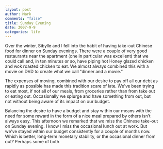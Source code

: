 ```yaml
--- 
layout: post
author: Mark
comments: "false"
title: Sunday Evening
date: 2007-9-9
categories: life
---
```

Over the winter, Sibylle and I fell into the habit of having take-out Chinese food for dinner on Sunday evenings.  There were a couple of very good restaurants near the apartment (one in particular was excellent) that we could call and, in ten minutes or so, have piping hot Honey glazed chicken and wok roasted chicken to eat.  We almost always combined this with a movie on DVD to create what we call "dinner and a movie."

The expenses of moving, combined with our desire to pay off all our debt as rapidly as possible has made this tradition scare of late.  We've been trying to eat most, if not all of our meals, from groceries rather than from take out or eating out.  Occasionally we splurge and have something from out, but not without being aware of its impact on our budget.

Balancing the desire to have a budget and stay within our means with the need for some reward in the form of a nice meal prepared by others isn't always easy.  This afternoon we remarked that we miss the Chinese take-out on Sunday evening.  I know I miss the occasional lunch out at work.  But we've stayed within our budget consistently for a couple of months now. Which is better, long-term monetary stability, or the occasional dinner from out?  Perhaps some of both.

